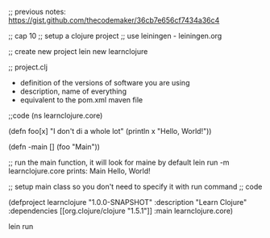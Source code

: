 ;; previous notes: https://gist.github.com/thecodemaker/36cb7e656cf7434a36c4

;; cap 10
;; setup a clojure project
;; use leiningen - leiningen.org

;; create new project
lein new learnclojure

;; project.clj
   - definition of the versions of software you are using
   - description, name of everything
   - equivalent to the pom.xml maven file

;;code
(ns learnclojure.core)

(defn foo[x]
  "I don't di a whole lot"
  (println x "Hello, World!"))

(defn -main []
  (foo "Main"))


;; run the main function, it will look for maine by default
lein run -m learnclojure.core
prints: Main Hello, World!

;; setup main class so you don't need to specify it with run command
;; code

(defproject learnclojure "1.0.0-SNAPSHOT"
  :description "Learn Clojure"
  :dependencies [[org.clojure/clojure "1.5.1"]]
  :main learnclojure.core)

lein run


